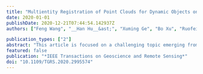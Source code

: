 ```yaml
---
title: "Multientity Registration of Point Clouds for Dynamic Objects on Complex Floating Platform Using Object Silhouettes"
date: 2020-01-01
publishDate: 2020-12-21T07:44:54.142937Z
authors: ["Feng Wang", "__Han Hu__&ast;", "Xuming Ge", "Bo Xu", "Ruofei Zhong", "Yulin Ding", "Xiao Xie", "Qing Zhu&ast;"]

publication_types: ["2"]
abstract: "This article is focused on a challenging topic emerging from the registration of point clouds, specifically the registration of dynamic objects with low overlapping ratio. This problem is especially difficult when the static scanner is installed on a floating platform, and the objects it scans are also floating. These issues make most of the automatic registration methods and software solutions invalid. To solve this problem, explicit exploration of the static region is necessary for both the coarse and fine registration steps. Fortunately, determining the corresponding regions can be eased by the intuitive realization that in urban environments, natural objects neither present straight boundaries nor stack vertically. This intuition has guided the authors to develop a robust approach for the detection of static regions using planar structures. Then, silhouettes of the objects are extracted from the planar structures, which assist in the determination of an SE(2) transformation in the horizontal direction by a novel line matching method. The silhouettes also enable identification of the correspondences of planes in the step of fine registration using a variant of the iterative closest point method. Experimental evaluations using point clouds of cargo ships with different sizes and shapes reveal the robustness and efficiency of the proposed method, which gives 100% success and reasonable accuracy in rapid time, suitable for an online system. In addition, the proposed method is evaluated systematically with regard to several practical situations caused by the floating platform, and it demonstrates good robustness to limited scanning time and noise."
featured: false
publication: "*IEEE Transactions on Geoscience and Remote Sensing*"
doi: "10.1109/TGRS.2020.2995574"
---
```


